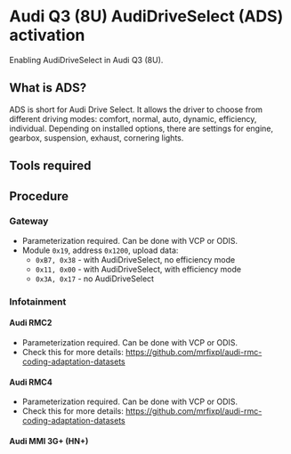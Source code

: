# Audi Q3 (8U) AudiDriveSelect (ADS) activation
Enabling AudiDriveSelect in Audi Q3 (8U).

## What is ADS?
ADS is short for Audi Drive Select. It allows the driver to choose from different driving modes: comfort, normal, auto, dynamic, efficiency, individual. Depending on installed options, there are settings for engine, gearbox, suspension, exhaust, cornering lights.

## Tools required

## Procedure
### Gateway
* Parameterization required. Can be done with VCP or ODIS.
* Module `0x19`, address `0x1200`, upload data:
  * `0xB7, 0x38` - with AudiDriveSelect, no efficiency mode
  * `0x11, 0x00` - with AudiDriveSelect, with efficiency mode
  * `0x3A, 0x17` - no AudiDriveSelect

### Infotainment
#### Audi RMC2
* Parameterization required. Can be done with VCP or ODIS.
* Check this for more details: https://github.com/mrfixpl/audi-rmc-coding-adaptation-datasets

#### Audi RMC4
* Parameterization required. Can be done with VCP or ODIS.
* Check this for more details: https://github.com/mrfixpl/audi-rmc-coding-adaptation-datasets

#### Audi MMI 3G+ (HN+)
